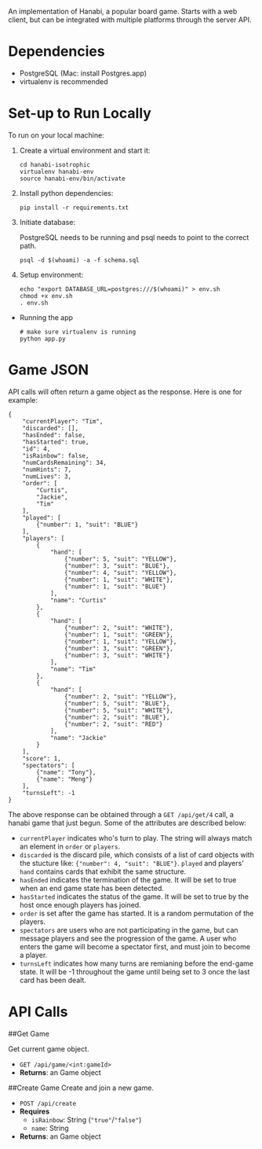 
An implementation of Hanabi, a popular board game. Starts with a web client, but can be integrated with multiple platforms through the server API.

# Dependencies

- PostgreSQL (Mac: install Postgres.app)
- virtualenv is recommended

# Set-up to Run Locally

To run on your local machine:

1. Create a virtual environment and start it:

    ```
    cd hanabi-isotrophic
    virtualenv hanabi-env
    source hanabi-env/bin/activate
    ```

2. Install python dependencies:

    ```
    pip install -r requirements.txt
    ```

3. Initiate database:

    PostgreSQL needs to be running and psql needs to point to the correct path.
    ```
    psql -d $(whoami) -a -f schema.sql
    ```

4. Setup environment:

    ```
    echo "export DATABASE_URL=postgres:///$(whoami)" > env.sh
    chmod +x env.sh
    . env.sh
    ```

* Running the app

    ```
    # make sure virtualenv is running
    python app.py
    ```

# Game JSON

API calls will often return a game object as the response. Here is one for example: 
        
    {
        "currentPlayer": "Tim",
        "discarded": [],
        "hasEnded": false,
        "hasStarted": true,
        "id": 4,
        "isRainbow": false,
        "numCardsRemaining": 34,
        "numHints": 7,
        "numLives": 3,
        "order": [
            "Curtis",
            "Jackie",
            "Tim"
        ],
        "played": [
            {"number": 1, "suit": "BLUE"}
        ],
        "players": [
            {
                "hand": [
                    {"number": 5, "suit": "YELLOW"},
                    {"number": 3, "suit": "BLUE"},
                    {"number": 4, "suit": "YELLOW"},
                    {"number": 1, "suit": "WHITE"},
                    {"number": 1, "suit": "BLUE"}
                ],
                "name": "Curtis"
            },
            {
                "hand": [
                    {"number": 2, "suit": "WHITE"},
                    {"number": 1, "suit": "GREEN"},
                    {"number": 1, "suit": "YELLOW"},
                    {"number": 3, "suit": "GREEN"},
                    {"number": 3, "suit": "WHITE"}
                ],
                "name": "Tim"
            },
            {
                "hand": [
                    {"number": 2, "suit": "YELLOW"},
                    {"number": 5, "suit": "BLUE"},
                    {"number": 5, "suit": "WHITE"},
                    {"number": 2, "suit": "BLUE"},
                    {"number": 2, "suit": "RED"}
                ],
                "name": "Jackie"
            }
        ],
        "score": 1,
        "spectators": [
            {"name": "Tony"},
            {"name": "Meng"}
        ],
        "turnsLeft": -1
    }
    
The above response can be obtained through a `GET /api/get/4` call, a hanabi game that just begun. Some of the attributes are described below:

* `currentPlayer` indicates who's turn to play. The string will always match an element in `order` or `players`.
* `discarded` is the discard pile, which consists of a list of card objects with the stucture like: `{"number": 4, "suit": "BLUE"}`. `played` and players' `hand` contains cards that exhibit the same structure.
* `hasEnded` indicates the termination of the game. It will be set to true when an end game state has been detected.
* `hasStarted` indicates the status of the game. It will be set to true by the host once enough players has joined.
* `order` is set after the game has started. It is a random permutation of the players.
* `spectators` are users who are not participating in the game, but can message players and see the progression of the game. A user who enters the game will become a spectator first, and must join to become a player.
* `turnsLeft` indicates how many turns are remianing before the end-game state. It will be -1 throughout the game until being set to 3 once the last card has been dealt.

# API Calls


##Get Game

Get current game object.

* `GET /api/game/<int:gameId>`
* **Returns**: an Game object

##Create Game
Create and join a new game.
* `POST /api/create`
* **Requires**
  * `isRainbow`: String (`"true"`/`"false"`)
  * `name`: String
* **Returns**: an Game object

